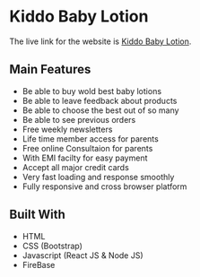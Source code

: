 # Kiddo Baby Lotion

The live link for the website is [Kiddo Baby Lotion](https://ema-john-simple-19309.web.app/).

## Main Features
- Be able to buy wold best baby lotions 
- Be able to leave feedback about products
- Be able to choose the best out of so many
- Be able to see previous orders
- Free weekly newsletters
- Life time member access for parents
- Free online Consultaion for parents
- With EMI facilty for easy payment
- Accept all major credit cards
- Very fast loading and response smoothly
- Fully responsive and cross browser platform

## Built With
- HTML
- CSS (Bootstrap)
- Javascript (React JS & Node JS)
- FireBase
